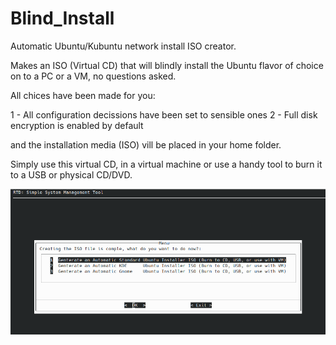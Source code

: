 # Blind_Install
Automatic Ubuntu/Kubuntu network install ISO creator.

Makes an ISO (Virtual CD) that will blindly install the Ubuntu flavor of choice on to a PC or a VM, no questions asked. 

All chices have been made for you: 

1 - All configuration decissions have been set to sensible ones
2 - Full disk encryption is enabled by default

and the installation media (ISO) vill be placed in your home folder. 

Simply use this virtual CD, in a virtual machine or use a handy tool to burn it to a USB or physical CD/DVD. 

![RTD Blind Install Media Builder](custom/rtd-mc.png?raw=true "Executing the Script")

